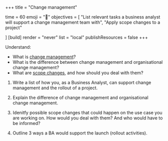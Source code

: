 +++
title = "Change management"

time = 60
emoji = "🤖"
objectives = [
    "List relevant tasks a business analyst will support a change management team with",
    "Apply scope changes to a project"

]
[build]
  render = "never"
  list = "local"
  publishResources = false
+++

Understand:
- What is [change management](https://youtu.be/wxVgd8h1svU?si=3ckqHAce9mg_zzhA)? 
- What is the difference between change management and organisational change management?
- What are [scope changes](https://www.lucidchart.com/blog/scope-change-management), and how should you deal with them?
 
1. Write a list of how you, as a Business Analyst, can support change management and the rollout of a project.

2. Explain the difference of change management and organisational change management.

3. Idenitfy possible scope changes that could happen on the use case you are working on. How would you deal with them? And who would have to be informed?

4. Outline 3 ways a BA would support the launch (rollout activities).


